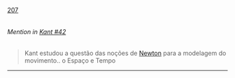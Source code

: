 [207](https://github.com/guilhermeprokisch/guilherme/issues/207) 
###### 




 ######  Mention in [Kant #42](Kant-#42)  
 > Kant estudou a questão das noções de [Newton](Newton.md) para a modelagem do movimento.. o Espaço e Tempo

-------------------------------------------------------------------------------

